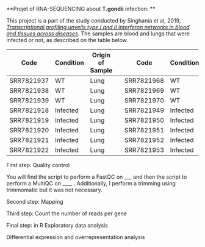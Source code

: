 **Projet of RNA-SEQUENCING about __T.gondii__ infection: **

This project is a part of the study conducted by Singhania et al, 2019, [*Transcriptional profiling unveils type I and II interferon networks in blood and tissues across diseases*](https://www.nature.com/articles/s41467-019-10601-6).
The samples are blood and lungs that were infected or not, as described on the table below.

| Code        | Condition | Origin of Sample |              | Code        | Condition | Origin of Sample |
|-------------|-----------|------------------|--------------|-------------|-----------|------------------|
| SRR7821937  | WT        | Lung             |              | SRR7821968  | WT        | Blood            |
| SRR7821938  | WT        | Lung             |              | SRR7821969  | WT        | Blood            |
| SRR7821939  | WT        | Lung             |              | SRR7821970  | WT        | Blood            |
| SRR7821918  | Infected  | Lung             |              | SRR7821949  | Infected  | Blood            |
| SRR7821919  | Infected  | Lung             |              | SRR7821950  | Infected  | Blood            |
| SRR7821920  | Infected  | Lung             |              | SRR7821951  | Infected  | Blood            |
| SRR7821921  | Infected  | Lung             |              | SRR7821952  | Infected  | Blood            |
| SRR7821922  | Infected  | Lung             |              | SRR7821953  | Infected  | Blood            |


First step: Quality control

You will find the script to perform a FastQC on ___ and then the script to perform a MultiQC on ____ . Additionally, I perform a trimming using trimmomatic but it was not necessary.

Second step: Mapping

Third step: Count the number of reads per gene

Final step: in R 
Exploratory data analysis 

Differential expression and overrepresentation analysis 
